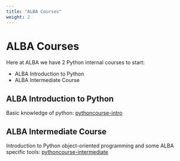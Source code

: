 ```yaml
---
title: "ALBA Courses"
weight: 2
---
```

# ALBA Courses
Here at ALBA we have 2 Python internal courses to start:
* ALBA Introduction to Python
* ALBA Intermediate Course

## ALBA Introduction to Python
Basic knowledge of python: [pythoncourse-intro](https://gitlab.com/alba-synchrotron/controls-section/pythoncourse-intro)

## ALBA Intermediate Course
Introduction to Python object-oriented programming and some ALBA specific tools:
[pythoncourse-intermediate](https://gitlab.com/alba-synchrotron/controls-section/pythoncourse-intermediate)